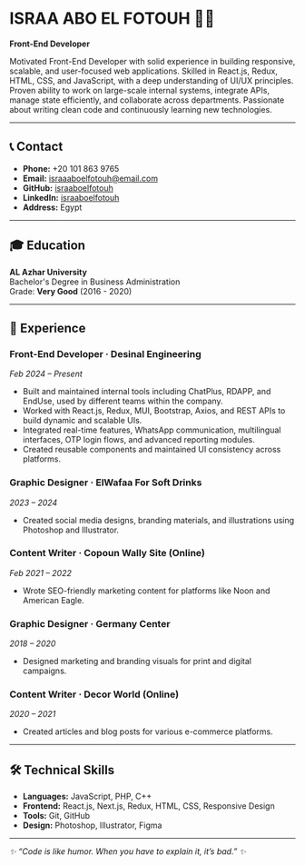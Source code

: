 # ISRAA ABO EL FOTOUH 👩‍💻

**Front-End Developer**

Motivated Front-End Developer with solid experience in building responsive, scalable, and user-focused web applications. Skilled in React.js, Redux, HTML, CSS, and JavaScript, with a deep understanding of UI/UX principles. Proven ability to work on large-scale internal systems, integrate APIs, manage state efficiently, and collaborate across departments. Passionate about writing clean code and continuously learning new technologies.

---

## 📞 Contact
- **Phone:** +20 101 863 9765
- **Email:** israaaboelfotouh@email.com
- **GitHub:** [israaboelfotouh](https://github.com/israaboelfotouh)
- **LinkedIn:** [israaboelfotouh](https://www.linkedin.com/in/israaboelfotouh/)
- **Address:** Egypt

---

## 🎓 Education
**AL Azhar University**  
Bachelor's Degree in Business Administration  
Grade: **Very Good** (2016 - 2020)

---

## 💼 Experience

### Front-End Developer · Desinal Engineering  
_Feb 2024 – Present_  
- Built and maintained internal tools including ChatPlus, RDAPP, and EndUse, used by different teams within the company.  
- Worked with React.js, Redux, MUI, Bootstrap, Axios, and REST APIs to build dynamic and scalable UIs.  
- Integrated real-time features, WhatsApp communication, multilingual interfaces, OTP login flows, and advanced reporting modules.  
- Created reusable components and maintained UI consistency across platforms.

### Graphic Designer · ElWafaa For Soft Drinks  
_2023 – 2024_  
- Created social media designs, branding materials, and illustrations using Photoshop and Illustrator.

### Content Writer · Copoun Wally Site (Online)  
_Feb 2021 – 2022_  
- Wrote SEO-friendly marketing content for platforms like Noon and American Eagle.

### Graphic Designer · Germany Center  
_2018 – 2020_  
- Designed marketing and branding visuals for print and digital campaigns.

### Content Writer · Decor World (Online)  
_2020 – 2021_  
- Created articles and blog posts for various e-commerce platforms.

---

## 🛠 Technical Skills
- **Languages:** JavaScript, PHP, C++
- **Frontend:** React.js, Next.js, Redux, HTML, CSS, Responsive Design
- **Tools:** Git, GitHub
- **Design:** Photoshop, Illustrator, Figma

---

_✨ “Code is like humor. When you have to explain it, it’s bad.” ✨_
